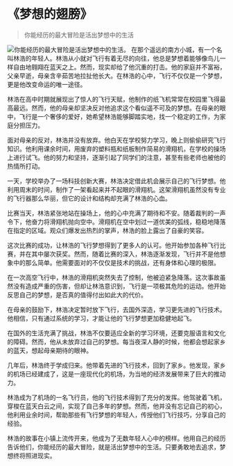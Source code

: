 # 《梦想的翅膀》
> 你能经历的最大冒险是活出梦想中的生活


![你能经历的最大冒险是活出梦想中的生活。](/images/1f1e84a31f554254aaf4569aff2736c6.jpg)
在那个遥远的南方小城，有一个名叫林浩的年轻人。林浩从小就对飞行有着无尽的向往，他总是梦想着能够像鸟儿一样自由地翱翔在蓝天之上。然而，现实却给了他沉重的打击。他的家庭并不富裕，父亲早逝，母亲含辛茹苦地拉扯他长大。在林浩的心中，飞行不仅仅是一个梦想，更是他改变命运的唯一途径。

林浩在高中时期就展现出了惊人的飞行天赋，他制作的纸飞机常常在校园里飞得最高最远。然而，他的母亲却坚决反对他追求这个看似遥不可及的梦想。在母亲的眼中，飞行是一个奢侈的爱好，她希望林浩能够脚踏实地，找一个稳定的工作，为家庭分担压力。

面对母亲的反对，林浩并没有放弃。他白天在学校努力学习，晚上则偷偷研究飞行知识。他利用课余时间，用废弃的塑料瓶和纸板制作简易的滑翔机，在学校的操场上进行试飞。他的努力和坚持，逐渐引起了同学们的注意，甚至有些老师也被他的热情所打动。

一天，学校举办了一场科技创新大赛，林浩决定借此机会展示自己的飞行梦想。他利用周末的时间，制作了一架看起来并不起眼的滑翔机。这架滑翔机虽然没有专业的飞行器那么华丽，但它的设计和结构却充满了林浩的心血。

比赛当天，林浩紧张地站在操场上，他的心中充满了期待和不安。随着裁判的一声令下，他奋力将滑翔机抛向空中。滑翔机在空中划过一道优美的弧线，稳稳地降落在指定的区域。观众们爆发出热烈的掌声，林浩的脸上露出了自豪的笑容。

这次比赛的成功，让林浩的飞行梦想得到了更多人的认可。他开始参加各种飞行比赛，并在其中屡次获奖。然而，随着比赛的深入，林浩逐渐发现，飞行并不是他想象中的那么简单。他需要面对的不仅仅是技术的挑战，还有身体和心理的极限。

在一次高空飞行中，林浩的滑翔机突然失去了控制，他被迫紧急降落。这次事故虽然没有造成严重的伤害，但却让林浩意识到，飞行是一项极其危险的运动。他开始反思自己的梦想，是否真的值得付出如此大的代价。

在母亲的鼓励下，林浩决定暂时放下飞行，去国外深造，学习更先进的飞行技术。他相信，只有通过系统的学习，才能让他的飞行梦想更加稳健地起飞。

在国外的生活充满了挑战，林浩不仅要适应全新的学习环境，还要克服语言和文化的障碍。然而，他从未放弃过自己的梦想。每当夜深人静的时候，他都会想起家乡的蓝天，想起母亲期待的眼神。

几年后，林浩终于学成归来。他带着先进的飞行技术，回到了家乡。他发现，家乡的机场已经建成了，这是一座现代化的机场，为当地的经济发展带来了巨大的推动力。

林浩成为了机场的一名飞行员，他的飞行技术得到了充分的发挥。他驾驶着飞机，穿梭在蓝天白云之间，实现了自己多年的梦想。然而，他并没有忘记自己的初心，他利用业余时间，帮助那些有飞行梦想的年轻人，传授他们飞行技巧，分享自己的经验。

林浩的故事在小镇上流传开来，他成为了无数年轻人心中的榜样。他用自己的经历告诉他们，你能经历的最大冒险，就是活出梦想中的生活。只要勇敢地去追求，梦想终将照进现实。